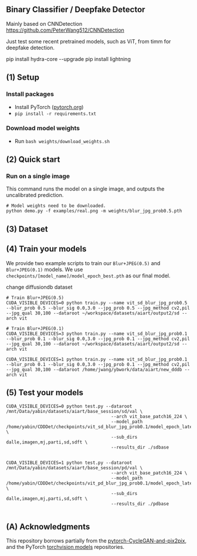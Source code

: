 ##  Binary Classifier / Deepfake Detector

Mainly based on CNNDetection https://github.com/PeterWang512/CNNDetection

Just test some recent pretrained models, such as ViT, from timm for deepfake detection.



pip install hydra-core --upgrade
pip install lightning



## (1) Setup

### Install packages
- Install PyTorch ([pytorch.org](http://pytorch.org))
- `pip install -r requirements.txt`

### Download model weights
- Run `bash weights/download_weights.sh`


## (2) Quick start

### Run on a single image

This command runs the model on a single image, and outputs the uncalibrated prediction.

```
# Model weights need to be downloaded.
python demo.py -f examples/real.png -m weights/blur_jpg_prob0.5.pth
```


## (3) Dataset

## (4) Train your models
We provide two example scripts to train our `Blur+JPEG(0.5)` and `Blur+JPEG(0.1)` models. We use `checkpoints/[model_name]/model_epoch_best.pth` as our final model.

change diffusiondb dataset

```
# Train Blur+JPEG(0.5)
CUDA_VISIBLE_DEVICES=0 python train.py --name vit_sd_blur_jpg_prob0.5 --blur_prob 0.5 --blur_sig 0.0,3.0 --jpg_prob 0.5 --jpg_method cv2,pil --jpg_qual 30,100 --dataroot ~/workspace/datasets/aiart/output2/sd --arch vit

# Train Blur+JPEG(0.1)
CUDA_VISIBLE_DEVICES=3 python train.py --name vit_sd_blur_jpg_prob0.1 --blur_prob 0.1 --blur_sig 0.0,3.0 --jpg_prob 0.1 --jpg_method cv2,pil --jpg_qual 30,100 --dataroot ~/workspace/datasets/aiart/output2/sd --arch vit

CUDA_VISIBLE_DEVICES=1 python train.py --name vit_sd_blur_jpg_prob0.1 --blur_prob 0.1 --blur_sig 0.0,3.0 --jpg_prob 0.1 --jpg_method cv2,pil --jpg_qual 30,100 --dataroot /home/jwang/ybwork/data/aiart/new_dddb --arch vit

```

## (5) Test your models


```
CUDA_VISIBLE_DEVICES=0 python test.py --dataroot /mnt/Data/yabin/datasets/aiart/base_session/sd/val \
                                        --arch vit_base_patch16_224 \
                                        --model_path /home/yabin/CDDDet/checkpoints/vit_sd_blur_jpg_prob0.1/model_epoch_latest.pth \
                                        --sub_dirs dalle,imagen,mj,parti,sd,sdft \
                                        --results_dir ./sdbase
   
   
CUDA_VISIBLE_DEVICES=1 python test.py --dataroot /mnt/Data/yabin/datasets/aiart/base_session/pd/val \
                                        --arch vit_base_patch16_224 \
                                        --model_path /home/yabin/CDDDet/checkpoints/vit_pd_blur_jpg_prob0.1/model_epoch_latest.pth \
                                        --sub_dirs dalle,imagen,mj,parti,sd,sdft \
                                        --results_dir ./pdbase
                                       
```






## (A) Acknowledgments

This repository borrows partially from the [pytorch-CycleGAN-and-pix2pix](https://github.com/junyanz/pytorch-CycleGAN-and-pix2pix), and the PyTorch [torchvision models](https://github.com/pytorch/vision/tree/master/torchvision/models) repositories. 
